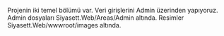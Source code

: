 Projenin iki temel bölümü var. 
Veri girişlerini Admin üzerinden yapıyoruz. Admin dosyaları  Siyasett.Web/Areas/Admin altında.
Resimler Siyasett.Web/wwwroot/images altında.
